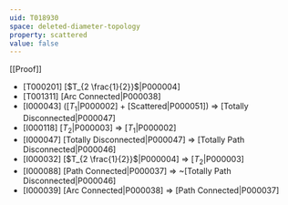 ```yaml
---
uid: T018930
space: deleted-diameter-topology
property: scattered
value: false
---
```

[[Proof]]

* [T000201] [$T_{2 \frac{1}{2}}$|P000004]
* [T001311] [Arc Connected|P000038]
* [I000043] ([$T_1$|P000002] + [Scattered|P000051]) => [Totally Disconnected|P000047]
* [I000118] [$T_2$|P000003] => [$T_1$|P000002]
* [I000047] [Totally Disconnected|P000047] => [Totally Path Disconnected|P000046]
* [I000032] [$T_{2 \frac{1}{2}}$|P000004] => [$T_2$|P000003]
* [I000088] [Path Connected|P000037] => ~[Totally Path Disconnected|P000046]
* [I000039] [Arc Connected|P000038] => [Path Connected|P000037]

